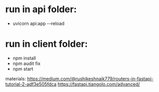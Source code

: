 # run in api folder:
- uvicorn api:app --reload 

# run in client folder:
- npm install
- npm audit fix
- npm start

materials:
https://medium.com/@rushikeshnaik779/routers-in-fastapi-tutorial-2-adf3e505fdca
https://fastapi.tiangolo.com/advanced/
